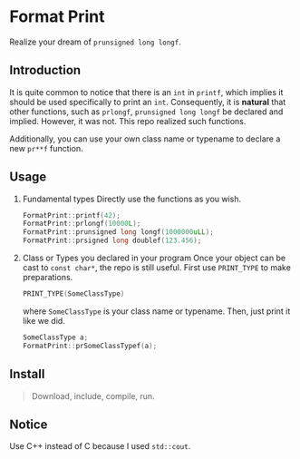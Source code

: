 # Format Print

Realize your dream of `prunsigned long longf`.

## Introduction

It is quite common to notice that there is an `int` in `printf`, which implies it should be used specifically to print an `int`. Consequently, it is **natural** that other functions, such as `prlongf`, `prunsigned long longf` be declared and implied. However, it was not. This repo realized such functions.

Additionally, you can use your own class name or typename to declare a new `pr**f` function.

## Usage

1. Fundamental types
    Directly use the functions as you wish.
    ```cpp
    FormatPrint::printf(42);
    FormatPrint::prlongf(10000L);
    FormatPrint::prunsigned long longf(1000000uLL);
    FormatPrint::prsigned long doublef(123.456);
    ```

2. Class or Types you declared in your program
    Once your object can be cast to `const char*`, the repo is still useful. First use `PRINT_TYPE` to make preparations.

    ```cpp
    PRINT_TYPE(SomeClassType)
    ```

    where `SomeClassType` is your class name or typename. Then, just print it like we did.

    ```cpp
    SomeClassType a;
    FormatPrint::prSomeClassTypef(a);
    ```

## Install

> Download, include, compile, run.

## Notice

Use C++ instead of C because I used `std::cout`.